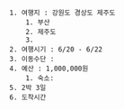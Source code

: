 	1. 여행지 : 강원도 경상도 제주도
		1. 부산
		2. 제주도
		3. 
	2. 여행시기 : 6/20 - 6/22
	3. 이동수단 : 
	4. 예산 : 1,000,000원
		1. 숙소: 
	5. 2박 3일
	6. 도착시간
